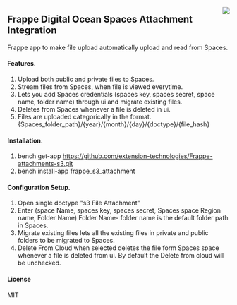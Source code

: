 <a href="https://extensionerp.com"><img src="https://cdn.extensionmart.com/Extension-ERP-06-32.png" align="right" /></a>

## Frappe Digital Ocean Spaces Attachment Integration

Frappe app to make file upload automatically upload and read from Spaces.

#### Features.

1. Upload both public and private files to Spaces.
2. Stream files from Spaces, when file is viewed everytime.
3. Lets you add Spaces credentials
    (spaces key, spaces secret, space name, folder name) through ui and migrate existing
    files.
4. Deletes from Spaces whenever a file is deleted in ui.
5. Files are uploaded categorically in the format.
    {Spaces_folder_path}/{year}/{month}/{day}/{doctype}/{file_hash}

#### Installation.

1. bench get-app https://github.com/extension-technologies/Frappe-attachments-s3.git
2. bench install-app frappe_s3_attachment

#### Configuration Setup.

1. Open single doctype "s3 File Attachment"
2. Enter (space Name, spaces key, spaces secret, Spaces space Region name, Folder Name)
    Folder Name- folder name is the default folder path in Spaces.
3. Migrate existing files lets all the existing files in private and public folders
    to be migrated to Spaces.
4. Delete From Cloud when selected deletes the file form Spaces space whenever a file
    is deleted from ui. By default the Delete from cloud will be unchecked.

#### License

MIT
